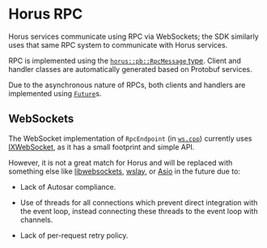 # Horus RPC

Horus services communicate using RPC via WebSockets; the SDK similarly uses that
same RPC system to communicate with Horus services.

RPC is implemented using the
[`horus::pb::RpcMessage` type](../../../proto/horus/pb/rpc/message.proto).
Client and handler classes are automatically generated based on Protobuf
services.

Due to the asynchronous nature of RPCs, both clients and handlers are
implemented using [`Future`](../future/README.md)s.

## WebSockets

The WebSocket implementation of `RpcEndpoint` (in [`ws.cpp`](ws.cpp)) currently
uses [IXWebSocket](https://machinezone.github.io/IXWebSocket/), as it has a
small footprint and simple API.

However, it is not a great match for Horus and will be replaced with something
else like [libwebsockets](https://libwebsockets.org),
[wslay](https://github.com/tatsuhiro-t/wslay), or
[Asio](https://think-async.com/Asio/) in the future due to:

- Lack of Autosar compliance.

- Use of threads for all connections which prevent direct integration with the
  event loop, instead connecting these threads to the event loop with channels.

- Lack of per-request retry policy.
